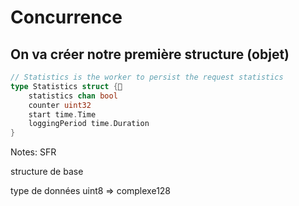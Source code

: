 <!-- .slide: class="with-code-bg-dark" -->

# Concurrence

## On va créer notre première structure (objet)

```go
// Statistics is the worker to persist the request statistics
type Statistics struct {
    statistics chan bool
    counter uint32
    start time.Time
    loggingPeriod time.Duration
}
```

Notes:
SFR

structure de base

type de données uint8 ⇒ complexe128
